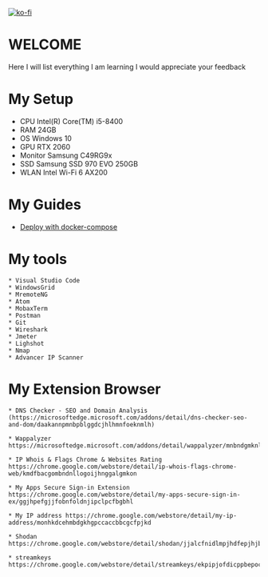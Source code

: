 [![ko-fi](https://ko-fi.com/img/githubbutton_sm.svg)](https://ko-fi.com/S6S07QX7X)
# WELCOME
Here I will list everything I am learning I would appreciate your feedback
# My Setup
   * CPU Intel(R) Core(TM) i5-8400
   * RAM 24GB
   * OS Windows 10
   * GPU  RTX 2060
   * Monitor Samsung C49RG9x
   * SSD  Samsung SSD 970 EVO 250GB 
   * WLAN  Intel Wi-Fi 6 AX200 
 # My Guides 
 
   * [Deploy with docker-compose](https://github.com/emersonarredondo/glpi-kubernetes)
    
 # My tools 
 
    * Visual Studio Code
    * WindowsGrid
    * MremoteNG
    * Atom 
    * MobaxTerm
    * Postman
    * Git
    * Wireshark
    * Jmeter
    * Lighshot
    * Nmap
    * Advancer IP Scanner
  # My Extension Browser
  
    * DNS Checker - SEO and Domain Analysis  (https://microsoftedge.microsoft.com/addons/detail/dns-checker-seo-and-dom/daakannpmnbpblggdcjhlhmnfoeknmlh)
  
    * Wappalyzer  https://microsoftedge.microsoft.com/addons/detail/wappalyzer/mnbndgmknlpdjdnjfmfcdjoegcckoikn
    
    * IP Whois & Flags Chrome & Websites Rating  https://chrome.google.com/webstore/detail/ip-whois-flags-chrome-web/kmdfbacgombndnllogoijhnggalgmkon
    
    * My Apps Secure Sign-in Extension  https://chrome.google.com/webstore/detail/my-apps-secure-sign-in-ex/ggjhpefgjjfobnfoldnjipclpcfbgbhl
    
    * My IP address https://chrome.google.com/webstore/detail/my-ip-address/monhkdcehmbdgkhgpccaccbbcgcfpjkd
    
    * Shodan https://chrome.google.com/webstore/detail/shodan/jjalcfnidlmpjhdfepjhjbhnhkbgleap
    
    * streamkeys https://chrome.google.com/webstore/detail/streamkeys/ekpipjofdicppbepocohdlgenahaneen
    

      
 
    
